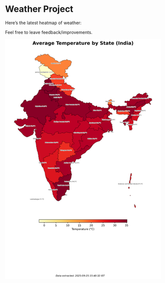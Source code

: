 # Weather Project

Here’s the latest heatmap of weather:

Feel free to leave feedback/improvements.

![India Heatmap](docs/assets/india_heatmap.png?v=D5151A)
